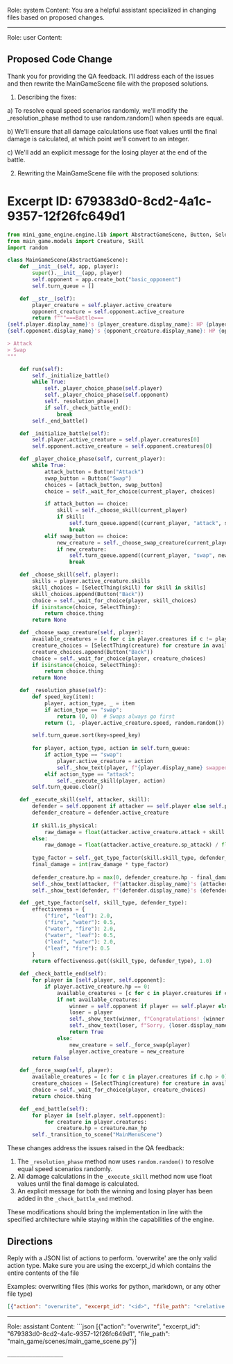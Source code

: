 Role: system
Content: You are a helpful assistant specialized in changing files based on proposed changes.
__________________
Role: user
Content: 
## Proposed Code Change
Thank you for providing the QA feedback. I'll address each of the issues and then rewrite the MainGameScene file with the proposed solutions.

1. Describing the fixes:

a) To resolve equal speed scenarios randomly, we'll modify the _resolution_phase method to use random.random() when speeds are equal.

b) We'll ensure that all damage calculations use float values until the final damage is calculated, at which point we'll convert to an integer.

c) We'll add an explicit message for the losing player at the end of the battle.

2. Rewriting the MainGameScene file with the proposed solutions:

# Excerpt ID: 679383d0-8cd2-4a1c-9357-12f26fc649d1
```python main_game/scenes/main_game_scene.py
from mini_game_engine.engine.lib import AbstractGameScene, Button, SelectThing
from main_game.models import Creature, Skill
import random

class MainGameScene(AbstractGameScene):
    def __init__(self, app, player):
        super().__init__(app, player)
        self.opponent = app.create_bot("basic_opponent")
        self.turn_queue = []

    def __str__(self):
        player_creature = self.player.active_creature
        opponent_creature = self.opponent.active_creature
        return f"""===Battle===
{self.player.display_name}'s {player_creature.display_name}: HP {player_creature.hp}/{player_creature.max_hp}
{self.opponent.display_name}'s {opponent_creature.display_name}: HP {opponent_creature.hp}/{opponent_creature.max_hp}

> Attack
> Swap
"""

    def run(self):
        self._initialize_battle()
        while True:
            self._player_choice_phase(self.player)
            self._player_choice_phase(self.opponent)
            self._resolution_phase()
            if self._check_battle_end():
                break
        self._end_battle()

    def _initialize_battle(self):
        self.player.active_creature = self.player.creatures[0]
        self.opponent.active_creature = self.opponent.creatures[0]

    def _player_choice_phase(self, current_player):
        while True:
            attack_button = Button("Attack")
            swap_button = Button("Swap")
            choices = [attack_button, swap_button]
            choice = self._wait_for_choice(current_player, choices)

            if attack_button == choice:
                skill = self._choose_skill(current_player)
                if skill:
                    self.turn_queue.append((current_player, "attack", skill))
                    break
            elif swap_button == choice:
                new_creature = self._choose_swap_creature(current_player)
                if new_creature:
                    self.turn_queue.append((current_player, "swap", new_creature))
                    break

    def _choose_skill(self, player):
        skills = player.active_creature.skills
        skill_choices = [SelectThing(skill) for skill in skills]
        skill_choices.append(Button("Back"))
        choice = self._wait_for_choice(player, skill_choices)
        if isinstance(choice, SelectThing):
            return choice.thing
        return None

    def _choose_swap_creature(self, player):
        available_creatures = [c for c in player.creatures if c != player.active_creature and c.hp > 0]
        creature_choices = [SelectThing(creature) for creature in available_creatures]
        creature_choices.append(Button("Back"))
        choice = self._wait_for_choice(player, creature_choices)
        if isinstance(choice, SelectThing):
            return choice.thing
        return None

    def _resolution_phase(self):
        def speed_key(item):
            player, action_type, _ = item
            if action_type == "swap":
                return (0, 0)  # Swaps always go first
            return (1, -player.active_creature.speed, random.random())

        self.turn_queue.sort(key=speed_key)
        
        for player, action_type, action in self.turn_queue:
            if action_type == "swap":
                player.active_creature = action
                self._show_text(player, f"{player.display_name} swapped to {action.display_name}!")
            elif action_type == "attack":
                self._execute_skill(player, action)
        self.turn_queue.clear()

    def _execute_skill(self, attacker, skill):
        defender = self.opponent if attacker == self.player else self.player
        defender_creature = defender.active_creature
        
        if skill.is_physical:
            raw_damage = float(attacker.active_creature.attack + skill.base_damage - defender_creature.defense)
        else:
            raw_damage = float(attacker.active_creature.sp_attack) / float(defender_creature.sp_defense) * float(skill.base_damage)
        
        type_factor = self._get_type_factor(skill.skill_type, defender_creature.creature_type)
        final_damage = int(raw_damage * type_factor)
        
        defender_creature.hp = max(0, defender_creature.hp - final_damage)
        self._show_text(attacker, f"{attacker.display_name}'s {attacker.active_creature.display_name} used {skill.display_name}!")
        self._show_text(defender, f"{defender.display_name}'s {defender_creature.display_name} took {final_damage} damage!")

    def _get_type_factor(self, skill_type, defender_type):
        effectiveness = {
            ("fire", "leaf"): 2.0,
            ("fire", "water"): 0.5,
            ("water", "fire"): 2.0,
            ("water", "leaf"): 0.5,
            ("leaf", "water"): 2.0,
            ("leaf", "fire"): 0.5
        }
        return effectiveness.get((skill_type, defender_type), 1.0)

    def _check_battle_end(self):
        for player in [self.player, self.opponent]:
            if player.active_creature.hp == 0:
                available_creatures = [c for c in player.creatures if c.hp > 0]
                if not available_creatures:
                    winner = self.opponent if player == self.player else self.player
                    loser = player
                    self._show_text(winner, f"Congratulations! {winner.display_name} wins the battle!")
                    self._show_text(loser, f"Sorry, {loser.display_name}. You've lost the battle.")
                    return True
                else:
                    new_creature = self._force_swap(player)
                    player.active_creature = new_creature
        return False

    def _force_swap(self, player):
        available_creatures = [c for c in player.creatures if c.hp > 0]
        creature_choices = [SelectThing(creature) for creature in available_creatures]
        choice = self._wait_for_choice(player, creature_choices)
        return choice.thing

    def _end_battle(self):
        for player in [self.player, self.opponent]:
            for creature in player.creatures:
                creature.hp = creature.max_hp
        self._transition_to_scene("MainMenuScene")
```

These changes address the issues raised in the QA feedback:

1. The `_resolution_phase` method now uses `random.random()` to resolve equal speed scenarios randomly.
2. All damage calculations in the `_execute_skill` method now use float values until the final damage is calculated.
3. An explicit message for both the winning and losing player has been added in the `_check_battle_end` method.

These modifications should bring the implementation in line with the specified architecture while staying within the capabilities of the engine.

## Directions
Reply with a JSON list of actions to perform. 'overwrite' are the only valid action type. 
Make sure you are using the excerpt_id which contains the entire contents of the file

Examples:
overwriting files (this works for python, markdown, or any other file type)
```json output_example1
[{"action": "overwrite", "excerpt_id": "<id>", "file_path": "<relative file path>"}]
```

__________________
Role: assistant
Content: ```json
[{"action": "overwrite", "excerpt_id": "679383d0-8cd2-4a1c-9357-12f26fc649d1", "file_path": "main_game/scenes/main_game_scene.py"}]
```
__________________
